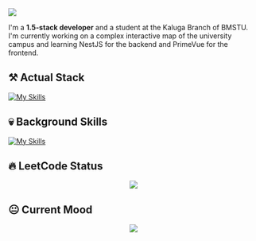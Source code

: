<img src="https://github.com/UnusualMessage/UnusualMessage/blob/main/header.png"/>

I'm a **1.5-stack developer** and a student at the Kaluga Branch of BMSTU. 
I'm currently working on a complex interactive map of the university campus and learning NestJS for the backend and PrimeVue for the frontend.

## ⚒️ Actual Stack

[![My Skills](https://skillicons.dev/icons?i=js,ts,html,css,sass,tailwind,vue,pinia,vite,vitest,postgres,git,npm)](https://skillicons.dev)

## 💀 Background Skills

[![My Skills](https://skillicons.dev/icons?i=react,webpack,dotnet,cs,postman,ai,figma,godot)](https://skillicons.dev)

## 🔥 LeetCode Status

<p align="center">
   <img src="https://leetcard.jacoblin.cool/UnusualMessage?theme=dark&font=Rubik&ext=heatmap"/>
</p>

## 😐 Current Mood

<p align="center">
   <img src="https://github.com/UnusualMessage/UnusualMessage/blob/main/ohui.gif"/>
</p>
